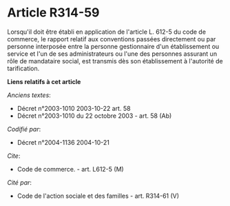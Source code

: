 # Article R314-59

Lorsqu'il doit être établi en application de l'article L. 612-5 du code de commerce, le rapport relatif aux conventions
passées directement ou par personne interposée entre la personne gestionnaire d'un établissement ou service et l'un de ses
administrateurs ou l'une des personnes assurant un rôle de mandataire social, est transmis dès son établissement à l'autorité
de tarification.

**Liens relatifs à cet article**

_Anciens textes_:

  - Décret n°2003-1010 2003-10-22 art. 58
  - Décret n°2003-1010 du 22 octobre 2003 - art. 58 (Ab)

_Codifié par_:

  - Décret n°2004-1136 2004-10-21

_Cite_:

  - Code de commerce. - art. L612-5 (M)

_Cité par_:

  - Code de l'action sociale et des familles - art. R314-61 (V)
